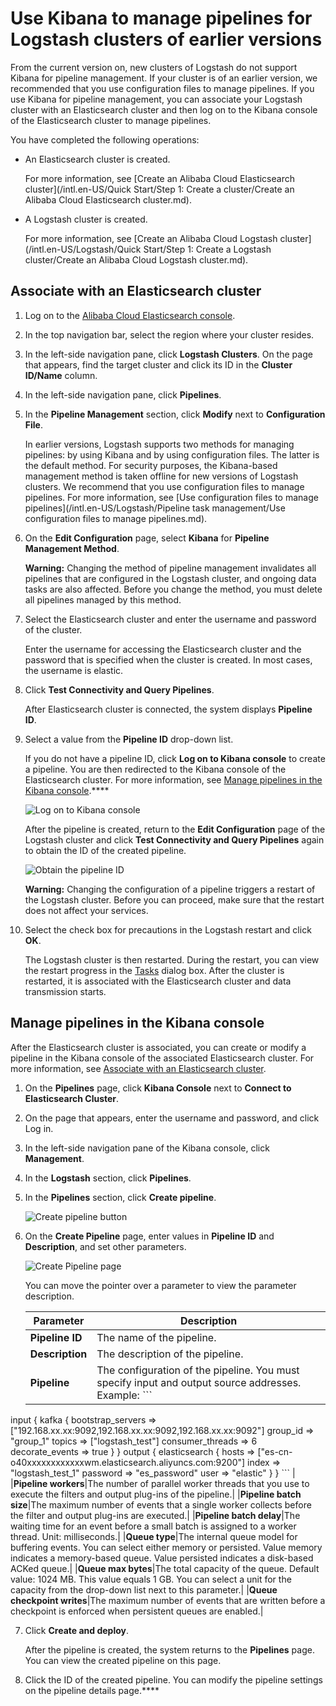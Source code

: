 # Use Kibana to manage pipelines for Logstash clusters of earlier versions

From the current version on, new clusters of Logstash do not support Kibana for pipeline management. If your cluster is of an earlier version, we recommended that you use configuration files to manage pipelines. If you use Kibana for pipeline management, you can associate your Logstash cluster with an Elasticsearch cluster and then log on to the Kibana console of the Elasticsearch cluster to manage pipelines.

You have completed the following operations:

-   An Elasticsearch cluster is created.

    For more information, see [Create an Alibaba Cloud Elasticsearch cluster](/intl.en-US/Quick Start/Step 1: Create a cluster/Create an Alibaba Cloud Elasticsearch cluster.md).

-   A Logstash cluster is created.

    For more information, see [Create an Alibaba Cloud Logstash cluster](/intl.en-US/Logstash/Quick Start/Step 1: Create a Logstash cluster/Create an Alibaba Cloud Logstash cluster.md).


## Associate with an Elasticsearch cluster

1.  Log on to the [Alibaba Cloud Elasticsearch console](https://elasticsearch.console.aliyun.com/#/home).

2.  In the top navigation bar, select the region where your cluster resides.

3.  In the left-side navigation pane, click **Logstash Clusters**. On the page that appears, find the target cluster and click its ID in the **Cluster ID/Name** column.

4.  In the left-side navigation pane, click **Pipelines**.

5.  In the **Pipeline Management** section, click **Modify** next to **Configuration File**.

    In earlier versions, Logstash supports two methods for managing pipelines: by using Kibana and by using configuration files. The latter is the default method. For security purposes, the Kibana-based management method is taken offline for new versions of Logstash clusters. We recommend that you use configuration files to manage pipelines. For more information, see [Use configuration files to manage pipelines](/intl.en-US/Logstash/Pipeline task management/Use configuration files to manage pipelines.md).

6.  On the **Edit Configuration** page, select **Kibana** for **Pipeline Management Method**.

    **Warning:** Changing the method of pipeline management invalidates all pipelines that are configured in the Logstash cluster, and ongoing data tasks are also affected. Before you change the method, you must delete all pipelines managed by this method.

7.  Select the Elasticsearch cluster and enter the username and password of the cluster.

    Enter the username for accessing the Elasticsearch cluster and the password that is specified when the cluster is created. In most cases, the username is elastic.

8.  Click **Test Connectivity and Query Pipelines**.

    After Elasticsearch cluster is connected, the system displays **Pipeline ID**.

9.  Select a value from the **Pipeline ID** drop-down list.

    If you do not have a pipeline ID, click **Log on to Kibana console** to create a pipeline. You are then redirected to the Kibana console of the Elasticsearch cluster. For more information, see [Manage pipelines in the Kibana console](#section_2h6_sur_165).****

    ![Log on to Kibana console](../images/p60376.png)

    After the pipeline is created, return to the **Edit Configuration** page of the Logstash cluster and click **Test Connectivity and Query Pipelines** again to obtain the ID of the created pipeline.

    ![Obtain the pipeline ID](../images/p60374.png)

    **Warning:** Changing the configuration of a pipeline triggers a restart of the Logstash cluster. Before you can proceed, make sure that the restart does not affect your services.

10. Select the check box for precautions in the Logstash restart and click **OK**.

    The Logstash cluster is then restarted. During the restart, you can view the restart progress in the [Tasks]() dialog box. After the cluster is restarted, it is associated with the Elasticsearch cluster and data transmission starts.


## Manage pipelines in the Kibana console

After the Elasticsearch cluster is associated, you can create or modify a pipeline in the Kibana console of the associated Elasticsearch cluster. For more information, see [Associate with an Elasticsearch cluster](#section_og5_ink_3wr).

1.  On the **Pipelines** page, click **Kibana Console** next to **Connect to Elasticsearch Cluster**.

2.  On the page that appears, enter the username and password, and click Log in.

3.  In the left-side navigation pane of the Kibana console, click **Management**.

4.  In the **Logstash** section, click **Pipelines**.

5.  In the **Pipelines** section, click **Create pipeline**.

    ![Create pipeline button](../images/p60371.png)

6.  On the **Create Pipeline** page, enter values in **Pipeline ID** and **Description**, and set other parameters.

    ![Create Pipeline page](../images/p60372.png)

    You can move the pointer over a parameter to view the parameter description.

    |Parameter|Description|
    |---------|-----------|
    |**Pipeline ID**|The name of the pipeline.|
    |**Description**|The description of the pipeline.|
    |**Pipeline**|The configuration of the pipeline. You must specify input and output source addresses. Example:     ```
input {
    kafka {
    bootstrap_servers => ["192.168.xx.xx:9092,192.168.xx.xx:9092,192.168.xx.xx:9092"]
    group_id => "group_1"
    topics => ["logstash_test"]
    consumer_threads => 6
    decorate_events => true
    }
}
output {
elasticsearch {
hosts => ["es-cn-o40xxxxxxxxxxxxwm.elasticsearch.aliyuncs.com:9200"]
index => "logstash_test_1"
password => "es_password"
user => "elastic"
}
}
    ``` |
    |**Pipeline workers**|The number of parallel worker threads that you use to execute the filters and output plug-ins of the pipeline.|
    |**Pipeline batch size**|The maximum number of events that a single worker collects before the filter and output plug-ins are executed.|
    |**Pipeline batch delay**|The waiting time for an event before a small batch is assigned to a worker thread. Unit: milliseconds.|
    |**Queue type**|The internal queue model for buffering events. You can select either memory or persisted. Value memory indicates a memory-based queue. Value persisted indicates a disk-based ACKed queue.|
    |**Queue max bytes**|The total capacity of the queue. Default value: 1024 MB. This value equals 1 GB. You can select a unit for the capacity from the drop-down list next to this parameter.|
    |**Queue checkpoint writes**|The maximum number of events that are written before a checkpoint is enforced when persistent queues are enabled.|

7.  Click **Create and deploy**.

    After the pipeline is created, the system returns to the **Pipelines** page. You can view the created pipeline on this page.

8.  Click the ID of the created pipeline. You can modify the pipeline settings on the pipeline details page.****


